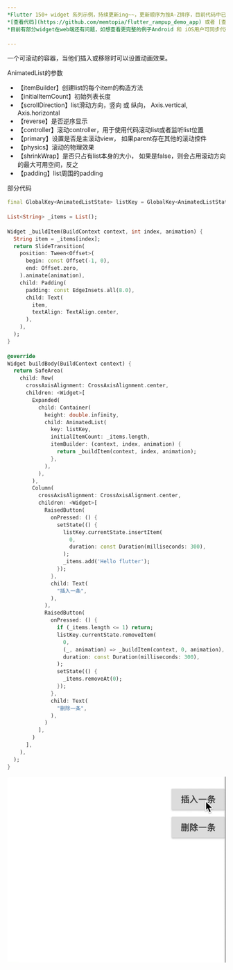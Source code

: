 ```yaml
---
*Flutter 150+ widget 系列示例，持续更新ing~~，更新顺序为按A-Z排序，目前代码中已包含151个示例。*<br>
*[查看代码](https://github.com/memtopia/flutter_rampup_demo_app) 或者 [查看web完整示例](https://memtopia.github.io)*<br>
*目前有部分widget在web端还有问题，如想查看更完整的例子Android 和 iOS用户可同步代码后编译安装到手机上查看*

---
```


一个可滚动的容器，当他们插入或移除时可以设置动画效果。

AnimatedList的参数
* 【itemBuilder】创建list的每个item的构造方法
* 【initialItemCount】初始列表长度
* 【scrollDirection】list滑动方向，竖向 或 纵向， Axis.vertical, Axis.horizontal
* 【reverse】是否逆序显示
* 【controller】滚动controller，用于使用代码滚动list或者监听list位置
* 【primary】设置是否是主滚动view， 如果parent存在其他的滚动控件
* 【physics】滚动的物理效果
* 【shrinkWrap】是否只占有list本身的大小， 如果是false，则会占用滚动方向的最大可用空间，反之
* 【padding】list周围的padding


部分代码

```dart
final GlobalKey<AnimatedListState> listKey = GlobalKey<AnimatedListState>();

List<String> _items = List();

Widget _buildItem(BuildContext context, int index, animation) {
  String item = _items[index];
  return SlideTransition(
    position: Tween<Offset>(
      begin: const Offset(-1, 0),
      end: Offset.zero,
    ).animate(animation),
    child: Padding(
      padding: const EdgeInsets.all(8.0),
      child: Text(
        item,
        textAlign: TextAlign.center,
      ),
    ),
  );
}

@override
Widget buildBody(BuildContext context) {
  return SafeArea(
    child: Row(
      crossAxisAlignment: CrossAxisAlignment.center,
      children: <Widget>[
        Expanded(
          child: Container(
            height: double.infinity,
            child: AnimatedList(
              key: listKey,
              initialItemCount: _items.length,
              itemBuilder: (context, index, animation) {
                return _buildItem(context, index, animation);
              },
            ),
          ),
        ),
        Column(
          crossAxisAlignment: CrossAxisAlignment.center,
          children: <Widget>[
            RaisedButton(
              onPressed: () {
                setState(() {
                  listKey.currentState.insertItem(
                    0,
                    duration: const Duration(milliseconds: 300),
                  );
                  _items.add('Hello flutter');
                });
              },
              child: Text(
                "插入一条",
              ),
            ),
            RaisedButton(
              onPressed: () {
                if (_items.length <= 1) return;
                listKey.currentState.removeItem(
                  0,
                  (_, animation) => _buildItem(context, 0, animation),
                  duration: const Duration(milliseconds: 300),
                );
                setState(() {
                  _items.removeAt(0);
                });
              },
              child: Text(
                "删除一条",
              ),
            )
          ],
        )
      ],
    ),
  );
}
```
![AnimatedIcon](https://github.com/memtopia/flutter_rampup/raw/master/images/AnimatedList.gif)


